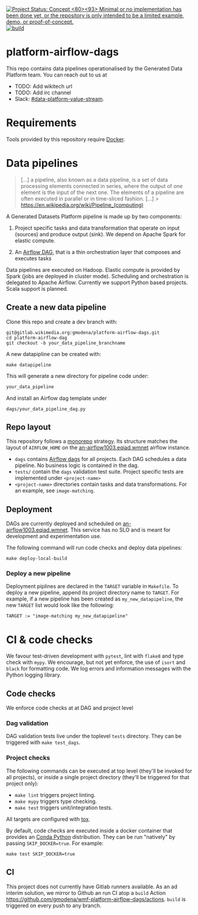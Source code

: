 [![Project Status: Concept <E2><80><93> Minimal or no implementation has been done yet, or the repository is only intended to be a limited example, demo, or proof-of-concept.](https://www.repostatus.org/badges/latest/concept.svg)](https://www.repostatus.org/#concept)
[![build](https://github.com/gmodena/wmf-platform-airflow-dags/actions/workflows/build.yml/badge.svg)](https://github.com/gmodena/wmf-platform-airflow-dags/actions/workflows/build.yml)



# platform-airflow-dags

This repo contains data pipelines operationalised by the Generated Data Platform team.
You can reach out to us at
* TODO: Add wikitech url
* TODO: Add irc channel
* Slack: [#data-platform-value-stream](https://wikimedia.slack.com/archives/C02BB8L2S5R).

# Requirements

Tools provided by this repository require [Docker](https://www.docker.com/). 

# Data pipelines
> […] a pipeline, also known as a data pipeline, is a set of data processing elements connected in series, where the output of one element is the input of the next one. The elements of a pipeline are often executed in parallel or in time-sliced fashion. […] > https://en.wikipedia.org/wiki/Pipeline_(computing)

A Generated Datasets Platform pipeline is made up by two components:

1. Project specific tasks and data transformation that operate on input (sources) and produce output (sink). We depend on Apache Spark for elastic compute.

2. An [Airflow DAG](https://airflow.apache.org/docs/apache-airflow/stable/concepts/dags.html), that is a thin orchestration layer that composes and executes tasks

Data pipelines are executed on Hadoop. Elastic compute is provided by Spark (jobs are deployed in cluster mode). Scheduling and orchestration is delegated to Apache Airflow. Currently we support Python based projects. Scala support is planned.

## Create a new data pipeline

Clone this repo and create a dev branch with:

```
git@gitlab.wikimedia.org:gmodena/platform-airflow-dags.git
cd platform-airflow-dag
git checkout -b your_data_pipeline_branchname
```

A new datapipline can be created with:
```
make datapipeline
```

This will generate a new directory for pipeline code under:
```bash
your_data_pipeline
```

And install an Airflow dag template under
```
dags/your_data_pipeline_dag.py
```


## Repo layout

This repository follows a [monorepo](https://en.wikipedia.org/wiki/Monorepo) strategy. Its structure matches the layout of `AIRFLOW_HOME` on the [an-airflow1003.eqiad.wmnet](https://wikitech.wikimedia.org/wiki/Analytics/Systems/Airflow#platform_eng) airflow instance.

* `dags` contains [Airflow dags](https://airflow.apache.org/docs/apache-airflow/stable/concepts/dags.html) for all projects. Each DAG schedules a data pipeline. No business logic is contained in the dag.
* `tests/` contain the `dags` validation test suite. Project specific tests are implemented under `<project-name>`
* `<project-name>` directories contain tasks and data transformations. For an example, see `image-matching`.

##  Deployment

DAGs are currently deployed and scheduled on [an-airflow1003.eqiad.wmnet](https://wikitech.wikimedia.org/wiki/Analytics/Systems/Airflow#platform_eng). This service has no SLO and is meant for development and experimentation use.

The following command will run code checks and deploy data pipelines:
```
make deploy-local-build
```
### Deploy a new pipeline

Deployment piplines are declared in the `TARGET` variable in `Makefile`. 
To deploy a new pipeline, append its project directory name to `TARGET`.
For example, if a new pipeline has been created as `my_new_datapipeline`, the new
`TARGET` list would look like the following:

```
TARGET := "image-matching my_new_datapipeline"
```

# CI & code checks

We favour test-driven development with `pytest`, lint with `flake8` and type check with `mypy`. We encourage, but not yet enforce, the use of `isort` and `black` for formatting code. We log errors and information messages with the Python logging library.

## Code checks

We enforce code checks at at DAG and project level

### Dag validation
DAG validation tests live under the toplevel `tests` directory. They can be triggered with
`make test_dags`.

### Project checks

The following commands can be executed at top level (they'll be invoked for all projects),
or inside a single project directory (they'll be triggered for that project only):

* `make lint` triggers project linting.
* `make mypy` triggers type checking.
* `make test` triggers unit/integration tests.

All targets are configured with [tox](https://pypi.org/project/tox/).

By default, code checks are executed inside a docker container that provides an [Conda
Python](https://docs.conda.io/en/latest/) distribution. They can be run "natively" by passing `SKIP_DOCKER=true`. For example:
```
make test SKIP_DOCKER=true
```

## CI

This project does not currently have Gitlab runners available. As an ad interim solution,
we mirror to Github an run CI atop a `build` Action https://github.com/gmodena/wmf-platform-airflow-dags/actions. `build` is triggered on every push to any branch.
